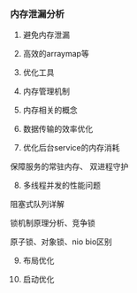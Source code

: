

### 内存泄漏分析


1. 避免内存泄漏

2. 高效的arraymap等

3. 优化工具

4. 内存管理机制

5. 内存相关的概念

6. 数据传输的效率优化

7. 优化后台service的内存消耗

保障服务的常驻内存、 双进程守护

8. 多线程并发的性能问题

阻塞式队列详解

锁机制原理分析、竞争锁

原子锁、对象锁、nio bio区别

9. 布局优化

10. 启动优化






